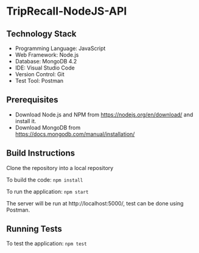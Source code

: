 # TripRecall-NodeJS-API

## Technology Stack
- Programming Language: JavaScript
- Web Framework: Node.js
- Database: MongoDB 4.2
- IDE: Visual Studio Code
- Version Control: Git
- Test Tool: Postman

## Prerequisites
- Download Node.js and NPM from https://nodejs.org/en/download/ and install it.
- Download MongoDB from https://docs.mongodb.com/manual/installation/

## Build Instructions
Clone the repository into a local repository

To build the code:
<code>npm install</code>

To run the application:
<code>npm start</code>

The server will be run at http://localhost:5000/, test can be done using Postman.

## Running Tests
To test the application:
<code>npm test</code>
